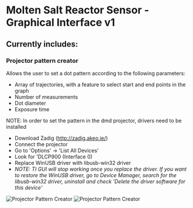 # Molten Salt Reactor Sensor - Graphical Interface v1

## Currently includes:

### Projector pattern creator

Allows the user to set a dot pattern according to the following parameters:

- Array of trajectories, with a feature to select start and end points in the graph
- Number of measurements
- Dot diameter
- Exposure time

NOTE: In order to set the pattern in the dmd projector, drivers need to be installed

- Download Zadig (http://zadig.akeo.ie/)
- Connect the projector
- Go to 'Options' -> 'List All Devices'
- Look for 'DLCP900 (Interface 0)
- Replace WinUSB driver with libusb-win32 driver
- _NOTE: TI GUI will stop working once you replace the driver. If you want to restore the WinUSB driver, go to Device Manager, search for the libusb-win32 driver, uninstall and check 'Delete the driver software for this device'_

![Projector Pattern Creator](screenshots/Screenshot_1.png)
![Projector Pattern Creator](screenshots/Screenshot_2.png)
